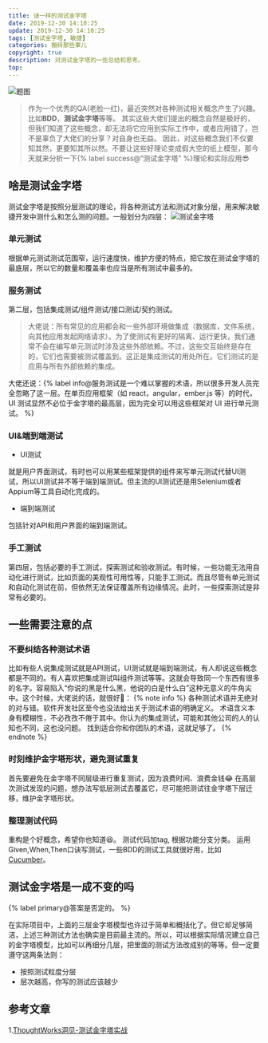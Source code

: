 ```yaml
---
title: 谜一样的测试金字塔
date: 2019-12-30 14:10:25
update: 2019-12-30 14:10:25
tags: [测试金字塔, 敏捷]
categories: 搬砖那些事儿
copyright: true
description: 对测试金字塔的一些总结和思考。
top:
---
```


<img src="https://i.loli.net/2019/12/30/wVkCrdpXnTN5Pg9.png" alt="题图">

> 作为一个优秀的QA(老脸一红)，最近突然对各种测试相关概念产生了兴趣。比如**BDD**，**测试金字塔**等等。
> 其实这些大佬们提出的概念自然是极好的，但我们知道了这些概念，却无法将它应用到实际工作中，或者应用错了，岂不是辜负了大佬们的分享？对自身也无益。
> 因此，对这些概念我们不仅要知其然，更要知其所以然。不要让这些好理论变成假大空的纸上模型，那今天就来分析一下{% label success@“测试金字塔” %}理论和实际应用:sunglasses:

## 啥是测试金字塔

测试金字塔是按照分层测试的理论，将各种测试方法和测试对象分层，用来解决敏捷开发中测什么和怎么测的问题。一般划分为四层：
<img src="https://i.loli.net/2020/01/02/tsJBZ4Cv6gKRGFo.png" alt="测试金字塔">

### 单元测试
根据单元测试测试范围窄，运行速度快，维护方便的特点，把它放在测试金字塔的最底层，所以它的数量和覆盖率也应当是所有测试中最多的。
### 服务测试
第二层，包括集成测试/组件测试/接口测试/契约测试。
>大佬说：所有常见的应用都会和一些外部环境做集成（数据库，文件系统，向其他应用发起网络请求）。为了使测试有更好的隔离、运行更快，我们通常不会在编写单元测试时涉及这些外部依赖。不过，这些交互始终是存在的，它们也需要被测试覆盖到。这正是集成测试的用处所在。它们测试的是应用与所有外部依赖的集成。

大佬还说：{% label info@服务测试是一个难以掌握的术语，所以很多开发人员完全忽略了这一层。在单页应用框架（如 react，angular，ember.js 等）的时代，UI 测试显然不必位于金字塔的最高层，因为完全可以用这些框架对 UI 进行单元测试。 %}
### UI&端到端测试

- UI测试

就是用户界面测试，有时也可以用某些框架提供的组件来写单元测试代替UI测试，所以UI测试并不等于端到端测试。但主流的UI测试还是用Selenium或者Appium等工具自动化完成的。

- 端到端测试

包括针对API和用户界面的端到端测试。

### 手工测试
第四层，包括必要的手工测试，探索测试和验收测试。有时候，一些功能无法用自动化进行测试，比如页面的美观性可用性等，只能手工测试。而且尽管有单元测试和自动化测试在前，但依然无法保证覆盖所有边缘情况。此时，一些探索测试是非常有必要的。

## 一些需要注意的点
### 不要纠结各种测试术语
比如有些人说集成测试就是API测试，UI测试就是端到端测试，有人却说这些概念都是不同的。有人喜欢把集成测试叫组件测试等等。这就会导致同一个东西有很多的名字。容易陷入“你说的黑是什么黑，他说的白是什么白”这种无意义的牛角尖中。这个时候，大佬说的话，就很好:clap:：
{% note info %}
各种测试术语并无绝对的对与错。软件开发社区至今也没法给出关于测试术语的明确定义。
术语含义本身有模糊性，不必孜孜不倦于其中。你认为的集成测试，可能和其他公司的人的认知也不同，这也没问题。
找到适合你和你团队的术语，这就足够了。
{% endnote %}
### 时刻维护金字塔形状，避免测试重复
首先要避免在金字塔不同层级进行重复测试，因为浪费时间、浪费金钱:joy:
在高层次测试发现的问题，想办法写低层测试去覆盖它，尽可能把测试往金字塔下层迁移，维护金字塔形状。
### 整理测试代码
重构是个好概念，希望你也知道:satisfied:。
测试代码加tag, 根据功能分支分类。
运用Given,When,Then口诀写测试，一些BDD的测试工具就很好用，比如 [Cucumber](https://cucumber.io/)。

## 测试金字塔是一成不变的吗

{% label primary@答案是否定的。 %}

在实际项目中，上面的三层金字塔模型也许过于简单和概括化了。但它却足够简洁，上述三种测试方法也确实是目前最主流的。所以，可以根据实际情况建立自己的金字塔模型，比如可以再细分几层，把里面的测试方法改成别的等等。但一定要遵守这两条法则：
- 按照测试粒度分层
- 层次越高，你写的测试应该越少


## 参考文章

<span id="inline-toc">1.</span>[ThoughtWorks洞见-测试金字塔实战](https://insights.thoughtworks.cn/practical-test-pyramid/)